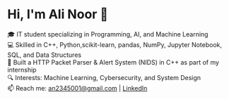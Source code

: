 # Hi, I'm Ali Noor 👋
🎓 IT student specializing in Programming, AI, and Machine Learning  
💻 Skilled in C++, Python,scikit-learn, pandas, NumPy, Jupyter Notebook, SQL, and Data Structures  
🚀 Built a HTTP Packet Parser & Alert System (NIDS) in C++ as part of my internship  
🔍 Interests: Machine Learning, Cybersecurity, and System Design  
📫 Reach me: an2345001@gmail.com | [LinkedIn](https://pk.linkedin.com/in/allnoor12345)

